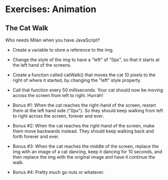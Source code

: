 # Exercises: Animation

## The Cat Walk

Who needs Milan when you have JavaScript?


- Create a variable to store a reference to the img.
- Change the style of the img to have a "left" of "0px", so that it starts at the left hand of the screens.
- Create a function called catWalk() that moves the cat 10 pixels to the right of where it started, by changing the "left" style property.
- Call that function every 50 milliseconds. Your cat should now be moving across the screen from left to right. Hurrah!

- Bonus #1: When the cat reaches the right-hand of the screen, restart them at the left hand side ("0px"). So they should keep walking from left to right across the screen, forever and ever.

- Bonus #2: When the cat reaches the right-hand of the screen, make them move backwards instead. They should keep walking back and forth forever and ever.

- Bonus #3: When the cat reaches the middle of the screen, replace the img with an image of a cat dancing, keep it dancing for 10 seconds, and then replace the img with the original image and have it continue the walk.

- Bonus #4: Pretty much go nuts or whatever.
